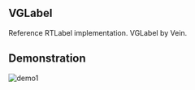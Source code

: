## VGLabel
Reference RTLabel implementation.    VGLabel by Vein.

## Demonstration

![demo1](https://github.com/VeinGuo/VGLabel/blob/master/test.jpg?raw=true)

